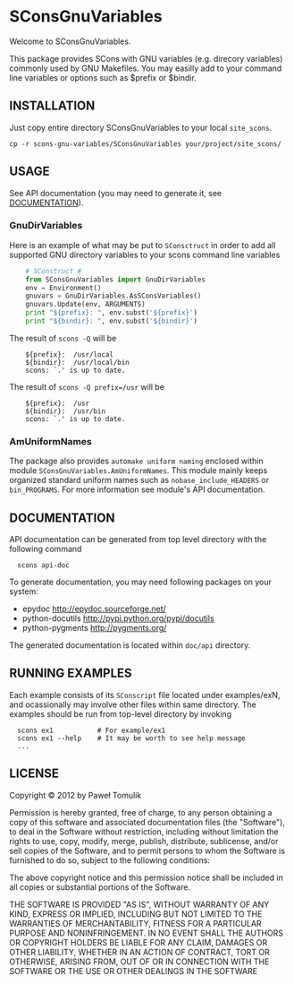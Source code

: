 SConsGnuVariables
=================

Welcome to SConsGnuVariables.

This package provides SCons with GNU variables (e.g. direcory variables)
commonly used by GNU Makefiles. You may easilly add to your command line
variables or options such as $prefix or $bindir.

INSTALLATION
------------

Just copy entire directory SConsGnuVariables to your local ``site_scons``.

    cp -r scons-gnu-variables/SConsGnuVariables your/project/site_scons/

USAGE
-----

See API documentation (you may need to generate it, see
[DOCUMENTATION](#documentation)).

### GnuDirVariables

Here is an example of what may be put to ``SConsctruct`` in order to add
all supported GNU directory variables to your scons command line variables

```python
    # SConstruct #
    from SConsGnuVariables import GnuDirVariables
    env = Environment()
    gnuvars = GnuDirVariables.AsSConsVariables()
    gnuvars.Update(env, ARGUMENTS)
    print "${prefix}: ", env.subst('${prefix}')
    print "${bindir}: ", env.subst('${bindir}')
``` 

The result of ``scons -Q`` will be

```
    ${prefix}:  /usr/local
    ${bindir}:  /usr/local/bin
    scons: `.' is up to date.
```

The result of ``scons -Q prefix=/usr`` will be

```
    ${prefix}:  /usr
    ${bindir}:  /usr/bin
    scons: `.' is up to date.
```

### AmUniformNames

The package also provides ``automake uniform naming`` enclosed within module
``SConsGnuVariables.AmUniformNames``. This module mainly keeps organized
standard uniform names such as ``nobase_include_HEADERS`` or ``bin_PROGRAMS``.
For more information see module's API documentation.

DOCUMENTATION
-------------
API documentation can be generated from top level directory with the following
command

```
  scons api-doc
``` 

To generate documentation, you may need following packages on your system:

  * epydoc <http://epydoc.sourceforge.net/>
  * python-docutils <http://pypi.python.org/pypi/docutils>
  * python-pygments <http://pygments.org/>

The generated documentation is located within ``doc/api`` directory.


RUNNING EXAMPLES
----------------

Each example consists of its ``SConscript`` file located under examples/exN,
and ocassionally may involve other files within same directory.
The examples should be run from top-level directory by invoking 

``` 
  scons ex1           # For example/ex1
  scons ex1 --help    # It may be worth to see help message
  ...
``` 

LICENSE
-------
Copyright &copy; 2012 by Paweł Tomulik

Permission is hereby granted, free of charge, to any person obtaining a copy
of this software and associated documentation files (the "Software"), to deal
in the Software without restriction, including without limitation the rights
to use, copy, modify, merge, publish, distribute, sublicense, and/or sell
copies of the Software, and to permit persons to whom the Software is
furnished to do so, subject to the following conditions:

The above copyright notice and this permission notice shall be included in all
copies or substantial portions of the Software.

THE SOFTWARE IS PROVIDED "AS IS", WITHOUT WARRANTY OF ANY KIND, EXPRESS OR
IMPLIED, INCLUDING BUT NOT LIMITED TO THE WARRANTIES OF MERCHANTABILITY,
FITNESS FOR A PARTICULAR PURPOSE AND NONINFRINGEMENT. IN NO EVENT SHALL THE
AUTHORS OR COPYRIGHT HOLDERS BE LIABLE FOR ANY CLAIM, DAMAGES OR OTHER
LIABILITY, WHETHER IN AN ACTION OF CONTRACT, TORT OR OTHERWISE, ARISING FROM,
OUT OF OR IN CONNECTION WITH THE SOFTWARE OR THE USE OR OTHER DEALINGS IN THE
SOFTWARE

